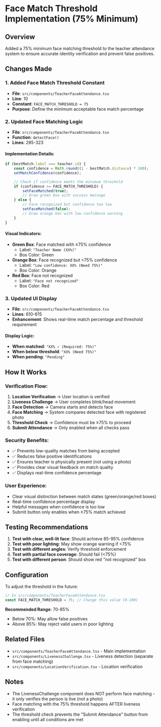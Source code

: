# Face Match Threshold Implementation (75% Minimum)

## Overview

Added a 75% minimum face matching threshold to the teacher attendance system to ensure accurate identity verification and prevent false positives.

## Changes Made

### 1. **Added Face Match Threshold Constant**

- **File**: `src/components/TeacherFaceAttendance.tsx`
- **Line**: 10
- **Constant**: `FACE_MATCH_THRESHOLD = 75`
- **Purpose**: Define the minimum acceptable face match percentage

### 2. **Updated Face Matching Logic**

- **File**: `src/components/TeacherFaceAttendance.tsx`
- **Function**: `detectFace()`
- **Lines**: 285-323

#### Implementation Details:

```typescript
if (bestMatch.label === teacher.id) {
	const confidence = Math.round((1 - bestMatch.distance) * 100);
	setMatchConfidence(confidence);

	// Check if confidence meets the minimum threshold
	if (confidence >= FACE_MATCH_THRESHOLD) {
		setFaceMatched(true);
		// Draw green box with success message
	} else {
		// Face recognized but confidence too low
		setFaceMatched(false);
		// Draw orange box with low confidence warning
	}
}
```

#### Visual Indicators:

- **Green Box**: Face matched with ≥75% confidence
  - Label: `"Teacher Name (XX%)"`
  - Box Color: Green
- **Orange Box**: Face recognized but <75% confidence
  - Label: `"Low confidence: XX% (Need 75%)"`
  - Box Color: Orange
- **Red Box**: Face not recognized
  - Label: `"Face not recognized"`
  - Box Color: Red

### 3. **Updated UI Display**

- **File**: `src/components/TeacherFaceAttendance.tsx`
- **Lines**: 610-615
- **Enhancement**: Shows real-time match percentage and threshold requirement

#### Display Logic:

- **When matched**: `"XX% ✓ (Required: 75%)"`
- **When below threshold**: `"XX% (Need 75%)"`
- **When pending**: `"Pending"`

## How It Works

### Verification Flow:

1. **Location Verification** → User location is verified
2. **Liveness Challenge** → User completes blink/head movement
3. **Face Detection** → Camera starts and detects face
4. **Face Matching** → System compares detected face with registered photo
5. **Threshold Check** → Confidence must be ≥75% to proceed
6. **Submit Attendance** → Only enabled when all checks pass

### Security Benefits:

- ✅ Prevents low-quality matches from being accepted
- ✅ Reduces false positive identifications
- ✅ Ensures teacher is physically present (not using a photo)
- ✅ Provides clear visual feedback on match quality
- ✅ Displays real-time confidence percentage

### User Experience:

- Clear visual distinction between match states (green/orange/red boxes)
- Real-time confidence percentage display
- Helpful messages when confidence is too low
- Submit button only enables when ≥75% match achieved

## Testing Recommendations

1. **Test with clear, well-lit face**: Should achieve 85-95% confidence
2. **Test with poor lighting**: May show orange warning if <75%
3. **Test with different angles**: Verify threshold enforcement
4. **Test with partial face coverage**: Should fail (<75%)
5. **Test with different person**: Should show red "not recognized" box

## Configuration

To adjust the threshold in the future:

```typescript
// In src/components/TeacherFaceAttendance.tsx
const FACE_MATCH_THRESHOLD = 75; // Change this value (0-100)
```

**Recommended Range**: 70-85%

- Below 70%: May allow false positives
- Above 85%: May reject valid users in poor lighting

## Related Files

- `src/components/TeacherFaceAttendance.tsx` - Main implementation
- `src/components/LivenessChallenge.tsx` - Liveness detection (separate from face matching)
- `src/components/LocationVerification.tsx` - Location verification

## Notes

- The LivenessChallenge component does NOT perform face matching - it only verifies the person is live (not a photo)
- Face matching with the 75% threshold happens AFTER liveness verification
- The threshold check prevents the "Submit Attendance" button from enabling until all conditions are met
